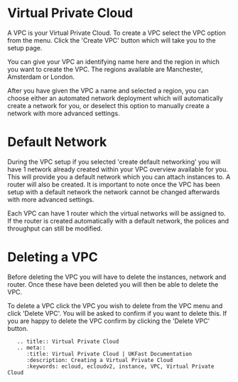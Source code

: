 # Virtual Private Cloud

A VPC is your Virtual Private Cloud. To create a VPC select the VPC option from the menu. Click the 'Create VPC' button which will take you to the setup page.

You can give your VPC an identifying name here and the region in which you want to create the VPC. The regions available are Manchester, Amsterdam or London.

After you have given the VPC a name and selected a region, you can choose either an automated network deployment which will automatically create a network for you, or deselect this option to manually create a network with more advanced settings.

# Default Network

During the VPC setup if you selected 'create default networking' you will have 1 network already created within your VPC overview available for you. This will provide you a default network which you can attach instances to. A router will also be created. It is important to note once the VPC has been setup with a default network the network cannot be changed afterwards with more advanced settings.

Each VPC can have 1 router which the virtual networks will be assigned to. If the router is created automatically with a default network, the polices and throughput can still be modified.

# Deleting a VPC

Before deleting the VPC you will have to delete the instances, network and router. Once these have been deleted you will then be able to delete the VPC.

To delete a VPC click the VPC you wish to delete from the VPC menu and click 'Delete VPC'. You will be asked to confirm if you want to delete this. If you are happy to delete the VPC confirm by clicking the 'Delete VPC' button.

```eval_rst
   .. title:: Virtual Private Cloud
   .. meta::
      :title: Virtual Private Cloud | UKFast Documentation
      :description: Creating a Virtual Private Cloud
      :keywords: ecloud, ecloudv2, instance, VPC, Virtual Private Cloud
```

